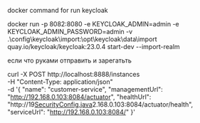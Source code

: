 

docker command for run keycloak

docker run -p 8082:8080 -e KEYCLOAK_ADMIN=admin -e KEYCLOAK_ADMIN_PASSWORD=admin 
-v .\config\keycloak\import:\opt\keycloak\data\import quay.io/keycloak/keycloak:23.0.4 start-dev --import-realm



если что руками отправить и зарегатьть

curl -X POST http://localhost:8888/instances \
-H "Content-Type: application/json" \
-d '{
"name": "customer-service",
"managementUrl": "http://192.168.0.103:8084/actuator",
"healthUrl": "http://19[SecurityConfig.java](customer-app/src/main/java/com/salas/customerapp/config/SecurityConfig.java)2.168.0.103:8084/actuator/health",
"serviceUrl": "http://192.168.0.103:8084/"
}'
